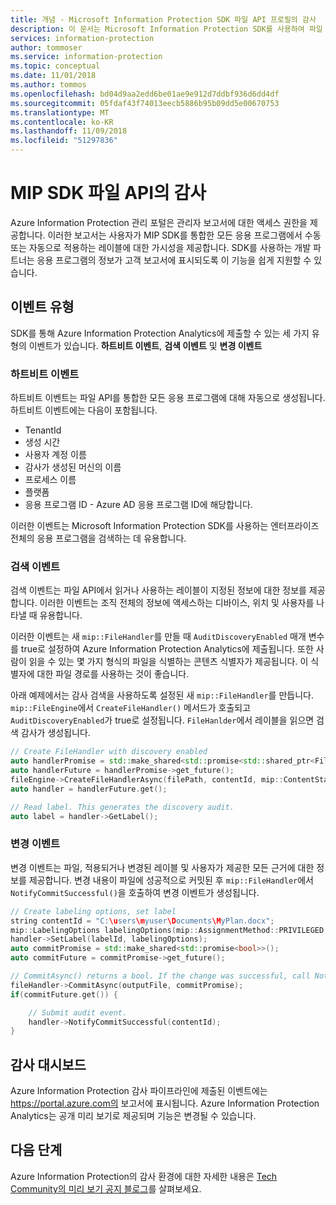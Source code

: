 ```yaml
---
title: 개념 - Microsoft Information Protection SDK 파일 API 프로필의 감사
description: 이 문서는 Microsoft Information Protection SDK를 사용하여 파일 API 감사 이벤트를 Azure Information Protection Analytics에 제출하는 방법을 이해하는 데 도움이 됩니다.
services: information-protection
author: tommoser
ms.service: information-protection
ms.topic: conceptual
ms.date: 11/01/2018
ms.author: tommos
ms.openlocfilehash: bd04d9aa2edd6be01ae9e912d7ddbf936d6dd4df
ms.sourcegitcommit: 05fdaf43f74013eecb5886b95b09dd5e00670753
ms.translationtype: MT
ms.contentlocale: ko-KR
ms.lasthandoff: 11/09/2018
ms.locfileid: "51297836"
---
```

# <a name="auditing-in-the-mip-sdk-file-api"></a>MIP SDK 파일 API의 감사

Azure Information Protection 관리 포털은 관리자 보고서에 대한 액세스 권한을 제공합니다. 이러한 보고서는 사용자가 MIP SDK를 통합한 모든 응용 프로그램에서 수동 또는 자동으로 적용하는 레이블에 대한 가시성을 제공합니다. SDK를 사용하는 개발 파트너는 응용 프로그램의 정보가 고객 보고서에 표시되도록 이 기능을 쉽게 지원할 수 있습니다.

## <a name="event-types"></a>이벤트 유형

SDK를 통해 Azure Information Protection Analytics에 제출할 수 있는 세 가지 유형의 이벤트가 있습니다. **하트비트 이벤트**, **검색 이벤트** 및 **변경 이벤트**

### <a name="heartbeat-events"></a>하트비트 이벤트

하트비트 이벤트는 파일 API를 통합한 모든 응용 프로그램에 대해 자동으로 생성됩니다. 하트비트 이벤트에는 다음이 포함됩니다.

* TenantId
* 생성 시간
* 사용자 계정 이름
* 감사가 생성된 머신의 이름
* 프로세스 이름
* 플랫폼
* 응용 프로그램 ID - Azure AD 응용 프로그램 ID에 해당합니다.

이러한 이벤트는 Microsoft Information Protection SDK를 사용하는 엔터프라이즈 전체의 응용 프로그램을 검색하는 데 유용합니다.

### <a name="discovery-events"></a>검색 이벤트

검색 이벤트는 파일 API에서 읽거나 사용하는 레이블이 지정된 정보에 대한 정보를 제공합니다. 이러한 이벤트는 조직 전체의 정보에 액세스하는 디바이스, 위치 및 사용자를 나타낼 때 유용합니다.

이러한 이벤트는 새 `mip::FileHandler`를 만들 때 `AuditDiscoveryEnabled` 매개 변수를 true로 설정하여 Azure Information Protection Analytics에 제출됩니다. 또한 사람이 읽을 수 있는 몇 가지 형식의 파일을 식별하는 콘텐츠 식별자가 제공됩니다. 이 식별자에 대한 파일 경로를 사용하는 것이 좋습니다.

아래 예제에서는 감사 검색을 사용하도록 설정된 새 `mip::FileHandler`를 만듭니다. `mip::FileEngine`에서 `CreateFileHandler()` 메서드가 호출되고 `AuditDiscoveryEnabled`가 true로 설정됩니다. `FileHanlder`에서 레이블을 읽으면 검색 감사가 생성됩니다.

```cpp
// Create FileHandler with discovery enabled
auto handlerPromise = std::make_shared<std::promise<std::shared_ptr<FileHandler>>>();
auto handlerFuture = handlerPromise->get_future();
fileEngine->CreateFileHandlerAsync(filePath, contentId, mip::ContentState::REST, true /*AuditDiscoveryEnabled*/, make_shared<FileHandlerObserver>(), createFileHandlerPromise);
auto handler = handlerFuture.get();

// Read label. This generates the discovery audit.
auto label = handler->GetLabel();
```

### <a name="change-events"></a>변경 이벤트

변경 이벤트는 파일, 적용되거나 변경된 레이블 및 사용자가 제공한 모든 근거에 대한 정보를 제공합니다. 변경 내용이 파일에 성공적으로 커밋된 후 `mip::FileHandler`에서 `NotifyCommitSuccessful()`을 호출하여 변경 이벤트가 생성됩니다.

```cpp
// Create labeling options, set label
string contentId = "C:\users\myuser\Documents\MyPlan.docx";
mip::LabelingOptions labelingOptions(mip::AssignmentMethod::PRIVILEGED, mip::ActionSource::MANUAL);
handler->SetLabel(labelId, labelingOptions);
auto commitPromise = std::make_shared<std::promise<bool>>();
auto commitFuture = commitPromise->get_future();

// CommitAsync() returns a bool. If the change was successful, call NotifyCommitSuccessful().
fileHandler->CommitAsync(outputFile, commitPromise);
if(commitFuture.get()) {

    // Submit audit event.
    handler->NotifyCommitSuccessful(contentId);
}
```

## <a name="audit-dashboard"></a>감사 대시보드

Azure Information Protection 감사 파이프라인에 제출된 이벤트에는 https://portal.azure.com의 보고서에 표시됩니다. Azure Information Protection Analytics는 공개 미리 보기로 제공되며 기능은 변경될 수 있습니다.

## <a name="next-steps"></a>다음 단계

Azure Information Protection의 감사 환경에 대한 자세한 내용은 [Tech Community의 미리 보기 공지 블로그](https://techcommunity.microsoft.com/t5/Azure-Information-Protection/Data-discovery-reporting-and-analytics-for-all-your-data-with/ba-p/253854)를 살펴보세요.
